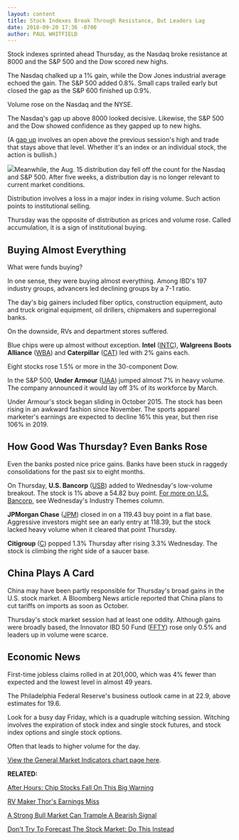```yaml
---
layout: content
title: Stock Indexes Break Through Resistance, But Leaders Lag
date: 2018-09-20 17:36 -0700
author: PAUL WHITFIELD
---
```






Stock indexes sprinted ahead Thursday, as the Nasdaq broke resistance at 8000 and the S&P 500 and the Dow scored new highs.




The Nasdaq chalked up a 1% gain, while the Dow Jones industrial average echoed the gain. The S&P 500 added 0.8%. Small caps trailed early but closed the gap as the S&P 600 finished up 0.9%.


Volume rose on the Nasdaq and the NYSE.


The Nasdaq's gap up above 8000 looked decisive. Likewise, the S&P 500 and the Dow showed confidence as they gapped up to new highs.


(A [gap up](https://www.investors.com/how-to-invest/investors-corner/why-buying-great-stocks-on-a-gap-up-is-sound-investing-strategy/) involves an open above the previous session's high and trade that stays above that level. Whether it's an index or an individual stock, the action is bullish.)


![](https://www.investors.com/wp-content/uploads/2018/09/MP092018-255x300.jpg)Meanwhile, the Aug. 15 distribution day fell off the count for the Nasdaq and S&P 500. After five weeks, a distribution day is no longer relevant to current market conditions.


Distribution involves a loss in a major index in rising volume. Such action points to institutional selling.


Thursday was the opposite of distribution as prices and volume rose. Called accumulation, it is a sign of institutional buying.


Buying Almost Everything
------------------------


What were funds buying?


In one sense, they were buying almost everything. Among IBD's 197 industry groups, advancers led declining groups by a 7-1 ratio.


The day's big gainers included fiber optics, construction equipment, auto and truck original equipment, oil drillers, chipmakers and superregional banks.


On the downside, RVs and department stores suffered.


Blue chips were up almost without exception. **Intel** ([INTC](https://research.investors.com/quote.aspx?symbol=INTC)), **Walgreens Boots Alliance** ([WBA](https://research.investors.com/quote.aspx?symbol=WBA)) and **Caterpillar** ([CAT](https://research.investors.com/quote.aspx?symbol=CAT)) led with 2% gains each.


Eight stocks rose 1.5% or more in the 30-component Dow.


In the S&P 500, **Under Armour** ([UAA](https://research.investors.com/quote.aspx?symbol=UAA)) jumped almost 7% in heavy volume. The company announced it would lay off 3% of its workforce by March.


Under Armour's stock began sliding in October 2015. The stock has been rising in an awkward fashion since November. The sports apparel marketer's earnings are expected to decline 16% this year, but then rise 106% in 2019.


How Good Was Thursday? Even Banks Rose
--------------------------------------


Even the banks posted nice price gains. Banks have been stuck in raggedy consolidations for the past six to eight months.


On Thursday, **U.S. Bancorp** ([USB](https://research.investors.com/quote.aspx?symbol=USB)) added to Wednesday's low-volume breakout. The stock is 1% above a 54.82 buy point. [For more on U.S. Bancorp](https://www.investors.com/research/ibd-industry-themes/top-bank-stocks-us-bancorp-bond-yields/), see Wednesday's Industry Themes column.


**JPMorgan Chase** ([JPM](https://research.investors.com/quote.aspx?symbol=JPM)) closed in on a 119.43 buy point in a flat base. Aggressive investors might see an early entry at 118.39, but the stock lacked heavy volume when it cleared that point Thursday.


**Citigroup** ([C](https://research.investors.com/quote.aspx?symbol=C)) popped 1.3% Thursday after rising 3.3% Wednesday. The stock is climbing the right side of a saucer base.


China Plays A Card
------------------


China may have been partly responsible for Thursday's broad gains in the U.S. stock market. A Bloomberg News article reported that China plans to cut tariffs on imports as soon as October.


Thursday's stock market session had at least one oddity. Although gains were broadly based, the Innovator IBD 50 Fund ([FFTY](https://research.investors.com/quote.aspx?symbol=FFTY)) rose only 0.5% and leaders up in volume were scarce.


Economic News
-------------


First-time jobless claims rolled in at 201,000, which was 4% fewer than expected and the lowest level in almost 49 years.


The Philadelphia Federal Reserve's business outlook came in at 22.9, above estimates for 19.6.


Look for a busy day Friday, which is a quadruple witching session. Witching involves the expiration of stock index and single stock futures, and stock index options and single stock options.


Often that leads to higher volume for the day.


[View the General Market Indicators chart page here](https://www.investors.com/wp-content/uploads/2018/09/IBD2009152714GMI.pdf).


**RELATED:**


[After Hours: Chip Stocks Fall On This Big Warning](https://www.investors.com/market-trend/stock-market-today/dow-jones-futures-micron-earnings-guidance-chip-stocks-texas-instruments/)


[RV Maker Thor's Earnings Miss](https://www.investors.com/news/thor-earnings-thor-stock-winnebago-stock-rv-sales/)


[A Strong Bull Market Can Trample A Bearish Signal](https://www.investors.com/how-to-invest/investors-corner/bulls-will-sometimes-trample-a-bearish-signal-are-we-there-now/)


[Don't Try To Forecast The Stock Market: Do This Instead](https://www.investors.com/how-to-invest/investors-corner/how-to-trade-stocks-dont-try-to-forecast-the-market-do-this-instead/)




